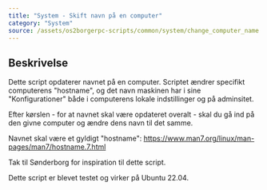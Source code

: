 ```yaml
---
title: "System - Skift navn på en computer"
category: "System"
source: /assets/os2borgerpc-scripts/common/system/change_computer_name.sh
---
```


## Beskrivelse
Dette script opdaterer navnet på en computer.
Scriptet ændrer specifikt computerens "hostname", og det navn maskinen har i sine "Konfigurationer" både i computerens lokale indstillinger og på adminsitet.

Efter kørslen - for at navnet skal være opdateret overalt - skal du gå ind på den givne computer og ændre dens navn til det samme.

Navnet skal være et gyldigt "hostname":
https://www.man7.org/linux/man-pages/man7/hostname.7.html

Tak til Sønderborg for inspiration til dette script.

Dette script er blevet testet og virker på Ubuntu 22.04.